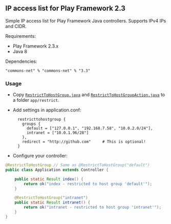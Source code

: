 ## IP access list for Play Framework 2.3

Simple IP access list for Play Framework Java controllers. Supports IPv4 IPs and CIDR.

Requirements:

- Play Framework 2.3.x
- Java 8

Dependencies:

    "commons-net" % "commons-net" % "3.3"

### Usage

- Copy [`RestrictToHostGroup.java`](https://github.com/franzgranlund/play2-restrict/blob/master/app/restrict/RestrictToHostGroup.java) and [`RestrictToHostGroupAction.java`](https://github.com/franzgranlund/play2-restrict/blob/master/app/restrict/RestrictToHostGroupAction.java) to a folder `app/restrict`.

- Add settings in application.conf:

        restricttohostgroup {
          groups {
            default = ["127.0.0.1", "192.168.7.58", "10.0.2.0/24"],
            intranet = ["10.0.1.96/28"]
          },
          redirect = "http://github.com"     # This is optional!
        }


- Configure your controller:

```java
@RestrictToHostGroup // Same as @RestrictToHostGroup("default")
public class Application extends Controller {

    public static Result index() {
        return ok("index - restricted to host group 'default'");
    }

    @RestrictToHostGroup("intranet")
    public static Result intranet() {
        return ok("intranet - restricted to host group 'intranet'");
    }
}
```
